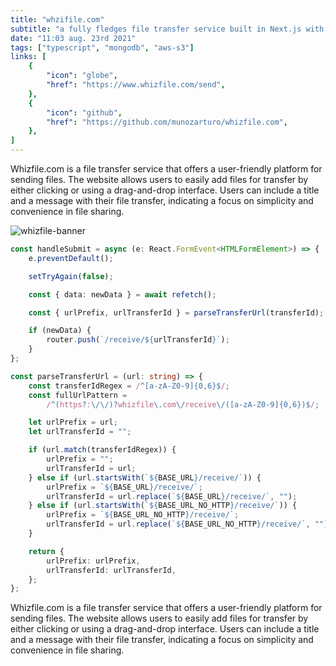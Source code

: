 ```yaml
---
title: "whzifile.com"
subtitle: "a fully fledges file transfer service built in Next.js with AWS S3 and MongoDB in the back-end."
date: "11:03 aug. 23rd 2021"
tags: ["typescript", "mongodb", "aws-s3"]
links: [
    {
        "icon": "globe",
        "href": "https://www.whizfile.com/send",
    },
    {
        "icon": "github",
        "href": "https://github.com/munozarturo/whizfile.com",
    },
]
---
```


Whizfile.com is a file transfer service that offers a user-friendly platform for sending files. The website allows users to easily add files for transfer by either clicking or using a drag-and-drop interface. Users can include a title and a message with their file transfer, indicating a focus on simplicity and convenience in file sharing.
<!--more-->

![whizfile-banner](/images/whizfile-banner.png)

```typescript
const handleSubmit = async (e: React.FormEvent<HTMLFormElement>) => {
    e.preventDefault();

    setTryAgain(false);

    const { data: newData } = await refetch();

    const { urlPrefix, urlTransferId } = parseTransferUrl(transferId);

    if (newData) {
        router.push(`/receive/${urlTransferId}`);
    }
};

const parseTransferUrl = (url: string) => {
    const transferIdRegex = /^[a-zA-Z0-9]{0,6}$/;
    const fullUrlPattern =
        /^(https?:\/\/)?whizfile\.com\/receive\/([a-zA-Z0-9]{0,6})$/;

    let urlPrefix = url;
    let urlTransferId = "";

    if (url.match(transferIdRegex)) {
        urlPrefix = "";
        urlTransferId = url;
    } else if (url.startsWith(`${BASE_URL}/receive/`)) {
        urlPrefix = `${BASE_URL}/receive/`;
        urlTransferId = url.replace(`${BASE_URL}/receive/`, "");
    } else if (url.startsWith(`${BASE_URL_NO_HTTP}/receive/`)) {
        urlPrefix = `${BASE_URL_NO_HTTP}/receive/`;
        urlTransferId = url.replace(`${BASE_URL_NO_HTTP}/receive/`, "");
    }

    return {
        urlPrefix: urlPrefix,
        urlTransferId: urlTransferId,
    };
};
```

Whizfile.com is a file transfer service that offers a user-friendly platform for sending files. The website allows users to easily add files for transfer by either clicking or using a drag-and-drop interface. Users can include a title and a message with their file transfer, indicating a focus on simplicity and convenience in file sharing.
